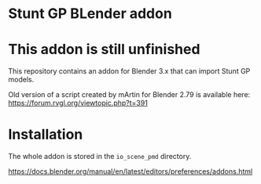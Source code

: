 Stunt GP BLender addon
===
# This addon is still unfinished

This repository contains an addon for Blender 3.x that can import Stunt GP models.

Old version of a script created by mArtin for Blender 2.79 is available here: https://forum.rvgl.org/viewtopic.php?t=391


# Installation
The whole addon is stored in the `io_scene_pmd` directory.

https://docs.blender.org/manual/en/latest/editors/preferences/addons.html
